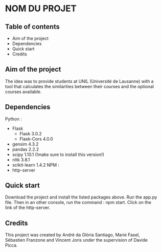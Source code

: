 # NOM DU PROJET

## Table of contents

- Aim of the project
- Dependencies
- Quick start
- Credits

## Aim of the project
The idea was to provide students at UNIL (Université de Lausanne) with a tool that calculates the similarities between their courses and the optional courses available.

## Dependencies
Python :
- Flask
    - Flask 3.0.2
    - Flask-Cors 4.0.0
- gensim 4.3.2
- pandas 2.2.2
- scipy 1.10.1 (!make sure to install this version!)
- nltk 3.8.1
- scikit-learn 1.4.2
NPM :
- http-server

## Quick start
Download the project and install the listed packages above. Run the app.py file. Then in an other console, run the command : npm start. Click on the link of the http-server.

## Credits
This project was created by André da Glória Santiago, Marie Fasel, Sébastien Franzone and Vincent Joris under the supervision of Davide Picca.
